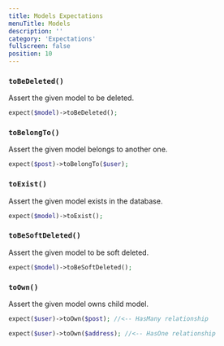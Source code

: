 ```yaml
---
title: Models Expectations
menuTitle: Models
description: ''
category: 'Expectations'
fullscreen: false
position: 10
---
```


### `toBeDeleted()`

Assert the given model to be deleted.

```php
expect($model)->toBeDeleted();
 ```

### `toBelongTo()`

Assert the given model belongs to another one.

```php
expect($post)->toBelongTo($user);
 ```

### `toExist()`

Assert the given model exists in the database.

```php
expect($model)->toExist();
 ```

### `toBeSoftDeleted()`

Assert the given model to be soft deleted.

```php
expect($model)->toBeSoftDeleted();
 ```

### `toOwn()`

Assert the given model owns child model.

```php
expect($user)->toOwn($post); //<-- HasMany relationship

expect($user)->toOwn($address); //<-- HasOne relationship
 ```
